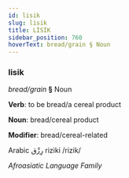 ```yaml
---
id: lisik
slug: lisik
title: LİSİK
sidebar_position: 760
hoverText: bread/grain § Noun
---
```


### lisik

*bread/grain* **§** Noun

**Verb**: to be bread/a cereal product

**Noun**: bread/cereal product

**Modifier**: bread/cereal-related

Arabic رِزْق‎ riziki /rizik/

*Afroasiatic Language Family*